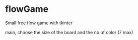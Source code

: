 # flowGame
Small free flow game with tkinter

main, choose the size of the board and the nb of color (7 max)
